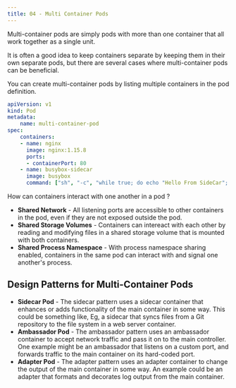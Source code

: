 ```yaml
---
title: 04 - Multi Container Pods
---
```


Multi-container pods are simply pods with more than one container that all work together as a single unit.

It is often a good idea to keep containers separate by keeping them in their own separate pods, but there are several cases where multi-container pods can be beneficial.

You can create multi-container pods by listing multiple containers in the pod definition.

```yml
apiVersion: v1
kind: Pod
metadata:
    name: multi-container-pod
spec:
    containers:
    - name: nginx
      image: nginx:1.15.8
      ports: 
      - containerPort: 80
    - name: busybox-sidecar
      image: busybox
      command: ["sh", "-c", "while true; do echo "Hello From SideCar"; sleep 3600s; done;"]   
```

How can containers interact with one another in a pod ?

* **Shared Network** - All listening ports are accessible to other containers in the pod, even if they are not exposed outside the pod.
* **Shared Storage Volumes** - Containers can intereact with each other by reading and modifying files in a shared storage volume that is mounted with both containers.
* **Shared Process Namespace** - With process namespace sharing enabled, containers in the same pod can interact with and signal one another's process.


## Design Patterns for Multi-Container Pods

* **Sidecar Pod** - The sidecar pattern uses a sidecar container that enhances or adds functionality of the main container in some way. This could be something like, Eg, a sidecar that syncs files from a Git repository to the file system in a web server container.
* **Ambassador Pod** - The ambassador pattern uses an ambassador container to accept network traffic and pass it on to the main controller. One example might be an ambassador that listens on a custom port, and forwards traffic to the main container on its hard-coded port.
* **Adapter Pod** - The adapter pattern uses an adapter container to change the output of the main container in some way. An example could be an adapter that formats and decorates log output from the main container.


